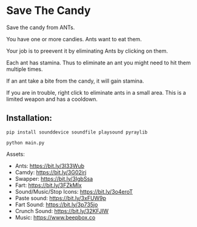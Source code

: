 # Save The Candy

Save the candy from ANTs.

You have one or more candies. Ants want to eat them.

Your job is to preevent it by eliminating Ants by clicking on them.

Each ant has stamina. Thus to eliminate an ant you might need to hit them multiple times.

If an ant take a bite from the candy, it will gain stamina.

If you are in trouble, right click to eliminate ants in a small area. This is a limited weapon and has a cooldown.

## Installation:

`pip install sounddevice soundfile playsound pyraylib`

`python main.py`


Assets:
- Ants: https://bit.ly/3I33Wub
- Camdy: https://bit.ly/3G02irj
- Swapper: https://bit.ly/3IgbSsa
- Fart: https://bit.ly/3FZkMIx
- Sound/Music/Stop Icons: https://bit.ly/3o4eroT
- Paste sound: https://bit.ly/3xFUW9p
- Fart Sound: https://bit.ly/3p735jo
- Crunch Sound: https://bit.ly/32KFJIW
- Music: https://www.beepbox.co